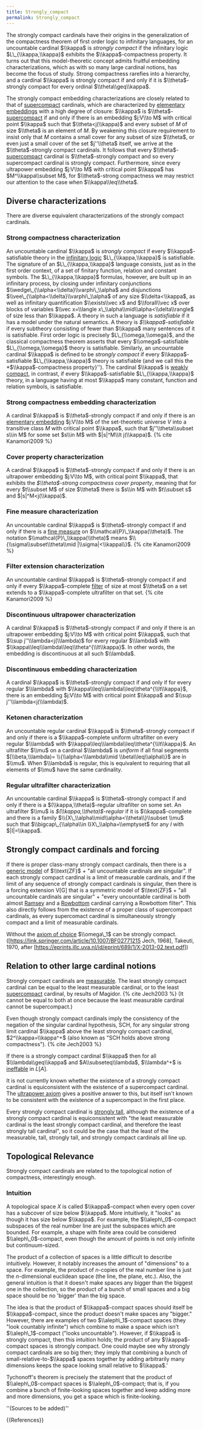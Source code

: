 ```yaml
---
title: Strongly_compact
permalink: Strongly_compact
---
```


The strongly compact cardinals have their origins in the generalization of the compactness theorem of first order logic to infinitary languages, for an
uncountable cardinal $\\kappa$ is *strongly compact* if the infinitary logic $L\_{\\kappa,\\kappa}$ exhibits the $\\kappa$-compactness property. It turns out that this model-theoretic concept admits fruitful embedding characterizations, which as with so many large cardinal notions, has become the focus of study. Strong compactness rarefies into a hierarchy, and a cardinal $\\kappa$ is strongly compact if and only if it is $\\theta$-strongly compact for every ordinal $\\theta\\geq\\kappa$.

The strongly compact embedding characterizations are closely related to that of [supercompact](Supercompact "Supercompact") cardinals, which are characterized by [elementary embeddings](Elementary_embedding "Elementary embedding") with a high degree of closure: $\\kappa$ is $\\theta$-[supercompact](Supercompact "Supercompact") if and only if there is an embedding $j:V\\to M$ with critical point $\\kappa$ such that $\\theta<j(\\kappa)$ and every subset of $M$ of size $\\theta$ is an element of $M$. By weakening this closure requirement to insist only that $M$ contains a small cover for any subset of size $\\theta$, or even just a small cover of the set $j''\\theta$ itself, we arrive at the $\\theta$-strongly compact cardinals. It follows that every $\\theta$-[supercompact](Supercompact "Supercompact") cardinal is $\\theta$-strongly compact and so every supercompact cardinal is strongly compact. Furthermore, since every ultrapower embedding $j:V\\to M$ with critical point $\\kappa$ has $M^\\kappa\\subset M$, for $\\theta$-strong compactness we may restrict our attention to the case when $\\kappa\\leq\\theta$.

## Diverse characterizations

There are diverse equivalent characterizations of the strongly compact cardinals.

### Strong compactness characterization

An uncountable cardinal $\\kappa$ is *strongly compact* if every $\\kappa$-satisfiable theory in the [infinitary logic](Infinitary_logic "Infinitary logic") $L\_{\\kappa,\\kappa}$ is satisfiable.  The signature of an $L\_{\\kappa,\\kappa}$ language consists, just as in the first order context, of a set of finitary function, relation and constant symbols. The $L\_{\\kappa,\\kappa}$ formulas, however, are built up in an infinitary process, by closing under infinitary conjunctions $\\wedge\_{\\alpha<\\delta}\\varphi\_\\alpha$ and disjunctions $\\vee\_{\\alpha<\\delta}\\varphi\_\\alpha$ of any size $\\delta<\\kappa$, as well as infinitary quantification $\\exists\\vec x$ and $\\forall\\vec x$ over blocks of variables $\\vec x=\\langle x\_\\alpha\\mid\\alpha<\\delta\\rangle$ of size less than $\\kappa$. A theory in such a language is *satisfiable* if it has a model under the natural semantics. A theory is *$\\kappa$-satisfiable* if every subtheory consisting of fewer than $\\kappa$ many sentences of it is satisfiable. First order logic is precisely $L\_{\\omega,\\omega}$, and the classical compactness theorem asserts that every $\\omega$-satisfiable $L\_{\\omega,\\omega}$ theory is satisfiable. Similarly, an uncountable cardinal $\\kappa$ is defined to be *strongly compact* if every $\\kappa$-satisfiable $L\_{\\kappa,\\kappa}$ theory is satisfiable (and we call this the *$\\kappa$-compactness property}''). The cardinal $\\kappa$ is [weakly compact](Weakly_compact "Weakly compact"), in contrast, if every $\\kappa$-satisfiable $L\_{\\kappa,\\kappa}$ theory, in a language having at most $\\kappa$ many constant, function and relation symbols, is satisfiable.

### Strong compactness embedding characterization

A cardinal $\\kappa$ is $\\theta$-strongly compact if and only if there is an [elementary embedding](Elementary_embedding "Elementary embedding") $j:V\\to M$ of the set-theoretic universe $V$ into a transitive class $M$ with critical point $\\kappa$, such that $j''\\theta\\subset s\\in M$ for some set $s\\in M$ with $|s|^M\\lt j(\\kappa)$. {% cite Kanamori2009 %}

### Cover property characterization

A cardinal $\\kappa$ is $\\theta$-strongly compact if and only if there is an ultrapower embedding $j:V\\to M$, with critical point $\\kappa$, that exhibits the *$\\theta$-strong compactness cover property*, meaning that for every $t\\subset M$ of size $\\theta$ there is $s\\in M$ with $t\\subset s$ and $|s|^M<j(\\kappa)$.

### Fine measure characterization

An uncountable cardinal $\\kappa$ is $\\theta$-strongly compact if and only if there is a [fine measure](Filter "Filter") on $\\mathcal{P}\_\\kappa(\\theta)$. The notation $\\mathcal{P}\_\\kappa(\\theta)$ means $\\{\\sigma\\subset\\theta\\mid |\\sigma|<\\kappa\\}$. {% cite Kanamori2009 %}

### Filter extension characterization

An uncountable cardinal $\\kappa$ is $\\theta$-strongly compact if and only if every $\\kappa$-complete [filter](Filter "Filter") of size at most $\\theta$ on a set extends to a $\\kappa$-complete ultrafilter on that set. {% cite Kanamori2009 %}

### Discontinuous ultrapower characterization

A cardinal $\\kappa$ is $\\theta$-strongly compact if and only if there is an ultrapower embedding $j:V\\to M$ with critical point $\\kappa$, such that $\\sup j''\\lambda<j(\\lambda)$ for every regular $\\lambda$ with $\\kappa\\leq\\lambda\\leq\\theta^{\\lt\\kappa}$. In other words, the embedding is discontinuous at all such $\\lambda$.

### Discontinuous embedding characterization

A cardinal $\\kappa$ is $\\theta$-strongly compact if and only if for every regular $\\lambda$ with $\\kappa\\leq\\lambda\\leq\\theta^{\\lt\\kappa}$, there is an embedding $j:V\\to M$ with critical point $\\kappa$ and $\\sup j''\\lambda<j(\\lambda)$.

### Ketonen characterization

An uncountable regular cardinal $\\kappa$ is $\\theta$-strongly compact if and only if there is a $\\kappa$-complete uniform ultrafilter on every regular $\\lambda$ with $\\kappa\\leq\\lambda\\leq\\theta^{\\lt\\kappa}$. An ultrafilter $\\mu$ on a cardinal $\\lambda$ is *uniform* if all final segments $[\\beta,\\lambda)= \\{\\alpha<\\lambda\\mid \\beta\\leq\\alpha\\}$ are in $\\mu$. When $\\lambda$ is regular, this is equivalent to requiring that all elements of $\\mu$ have the same cardinality.

### Regular ultrafilter characterization

An uncountable cardinal $\\kappa$ is $\\theta$-strongly compact if and only if there is a $(\\kappa,\\theta)$-regular ultrafilter on some set.  An ultrafilter $\\mu$ is *$(\\kappa,\\theta)$-regular* if it is $\\kappa$-complete and there is a family $\\{X\_\\alpha\\mid\\alpha<\\theta\\}\\subset \\mu$ such that $\\bigcap\_{\\alpha\\in I}X\_\\alpha=\\emptyset$ for any $I$ with $|I|=\\kappa$.

## Strongly compact cardinals and forcing

If there is proper class-many strongly compact cardinals, then there is a [generic model](Forcing "Forcing") of $\\text{ZF}$ + "all uncountable cardinals are singular". If each strongly compact cardinal is a limit of measurable cardinals, and if the limit of any sequence of strongly compact cardinals is singular, then there is a forcing extension V[G] that is a symmetric model of $\\text{ZF}$ + "all uncountable cardinals are singular" + "every uncountable cardinal is both almost [Ramsey](Ramsey "Ramsey") and a [Rowbottom](Rowbottom "Rowbottom") cardinal carrying a Rowbottom filter".
This also directly follows from the existence of a proper class of supercompact cardinals, as every supercomact cardinal is simultaneously strongly compact and a limit of measurable cardinals.

Without the [axiom of choice](Axiom_of_choice "Axiom of choice") $\\omega\_1$ can be strongly compact. ([https://link.springer.com/article/10.1007/BF02771215 Jech, 1968], Takeuti, 1970, after [https://eprints.illc.uva.nl/id/eprint/689/1/X-2013-02.text.pdf])

## Relation to other large cardinal notions

Strongly compact cardinals are [measurable](Measurable "Measurable").  The least strongly compact cardinal can be equal to the least measurable cardinal, or to the least [supercompact](Supercompact "Supercompact") cardinal, by results of Magidor. {% cite Jech2003 %} (It cannot be equal to both at once because the least measurable cardinal cannot be supercompact.)

Even though strongly compact cardinals imply the consistency of the negation of the singular cardinal hypothesis, SCH, for any singular strong limit cardinal $\\kappa$ above the least strongly compact cardinal, $2^\\kappa=\\kappa^+$ (also known as "SCH holds above strong compactness"). {% cite Jech2003 %}

If there is a strongly compact cardinal $\\kappa$ then for all $\\lambda\\geq\\kappa$ and $A\\subseteq\\lambda$, $\\lambda^+$ is [ineffable](Ineffable "Ineffable") in $L[A]$.

It is not currently known whether the existence of a strongly compact cardinal is equiconsistent with the existence of a supercompact cardinal. The [ultrapower axiom](Ultrapower_axiom "Ultrapower axiom") gives a positive answer to this, but itself isn't known to be consistent with the existence of a supercompact in the first place.

Every strongly compact cardinal is [strongly tall](Strongly_tall "Strongly tall"), although the existence of a strongly compact cardinal is equiconsistent with "the least measurable cardinal is the least strongly compact cardinal, and therefore the least strongly tall cardinal", so it could be the case that the least of the measurable, tall, strongly tall, and strongly compact cardinals all line up.

## Topological Relevance

Strongly compact cardinals are related to the topological notion of compactness, interestingly enough.

### Intuition

A topological space $X$ is called $\\kappa$-compact when every open cover has a subcover of size below $\\kappa$. More intuitively, it "looks" as though it has size below $\\kappa$. For example, the $\\aleph\_0$-compact subspaces of the real number line are just the subspaces which are bounded. For example, a shape with finite area could be considered $\\aleph\_0$-compact, even though the amount of points is not only infinite but continuum-sized.

The product of a collection of spaces is a little difficult to describe intuitively. However, it notably increases the amount of "dimensions" to a space. For example, the product of $n$-copies of the real number line is just the $n$-dimensional euclidean space (the line, the plane, etc.). Also, the general intuition is that it doesn't make spaces any bigger than the biggest one in the collection, so the product of a bunch of small spaces and a big space should be no 'bigger' than the big space.

The idea is that the product of $\\kappa$-compact spaces should itself be $\\kappa$-compact, since the product doesn't make spaces any "bigger." However, there are examples of two $\\aleph\_1$-compact spaces (they "look countably infinite") which combine to make a space which isn't $\\aleph\_1$-compact ("looks uncountable"). However, if $\\kappa$ is strongly compact, then this intuition holds; the product of any $\\kappa$-compact spaces is strongly compact. One could maybe see why strongly compact cardinals are so big then; they imply that combining a bunch of small-relative-to-$\\kappa$ spaces together by adding arbitrarily many dimensions keeps the space looking small relative to $\\kappa$.'

Tychonoff's theorem is precisely the statement that the product of $\\aleph\_0$-compact spaces is $\\aleph\_0$-compact; that is, if you combine a bunch of finite-looking spaces together and keep adding more and more dimensions, you get a space which is finite-looking.

''(Sources to be added)''


{{References}}